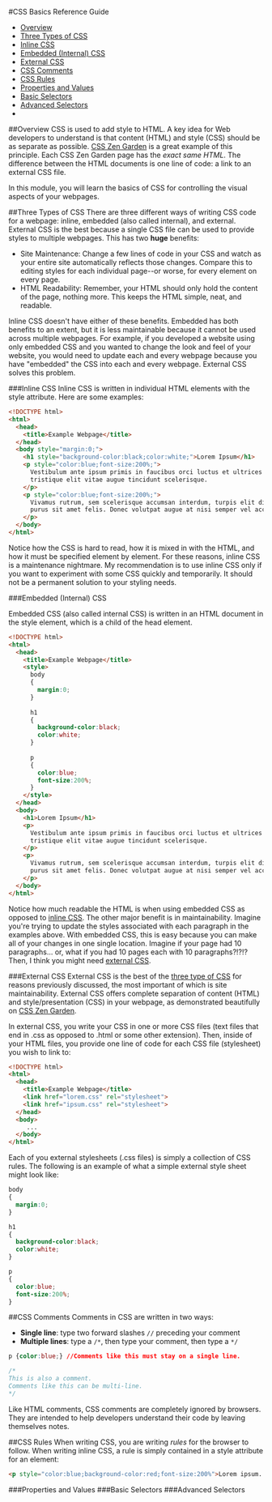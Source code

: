 #CSS Basics Reference Guide

* [Overview](#overview)
* [Three Types of CSS](#three-types-of-CSS)
* [Inline CSS](#inline-css)
* [Embedded (Internal) CSS](#embedded-internal-css)
* [External CSS](#external-css)
* [CSS Comments](#css-comments)
* [CSS Rules](#css-rules)
* [Properties and Values](#properties-and-values)
* [Basic Selectors](#basic-selectors)
* [Advanced Selectors](#advanced-selectors)
* [](#)

##Overview
CSS is used to add style to HTML. A key idea for Web developers to understand is that content (HTML) and style (CSS) should be as separate as possible. [CSS Zen Garden](http://www.csszengarden.com/) is a great example of this principle. Each CSS Zen Garden page has the *exact same HTML*. The difference between the HTML documents is one line of code: a link to an external CSS file.

In this module, you will learn the basics of CSS for controlling the visual aspects of your webpages.

##Three Types of CSS
There are three different ways of writing CSS code for a webpage: inline, embedded (also called internal), and external. External CSS is the best because a single CSS file can be used to provide styles to multiple webpages. This has two **huge** benefits:
* Site Maintenance: Change a few lines of code in your CSS and watch as your entire site automatically reflects those changes. Compare this to editing styles for each individual page--or worse, for every element on every page.
* HTML Readability: Remember, your HTML should only hold the content of the page, nothing more. This keeps the HTML simple, neat, and readable.

Inline CSS doesn't have either of these benefits. Embedded has both benefits to an extent, but it is less maintainable because it cannot be used across multiple webpages. For example, if you developed a website using only embedded CSS and you wanted to change the look and feel of your website, you would need to update each and every webpage because you have "embedded" the CSS into each and every webpage. External CSS solves this problem.

###Inline CSS
Inline CSS is written in individual HTML elements with the style attribute. Here are some examples:

```html
<!DOCTYPE html>
<html>
  <head>
    <title>Example Webpage</title>
  </head>
  <body style="margin:0;">
    <h1 style="background-color:black;color:white;">Lorem Ipsum</h1>
    <p style="color:blue;font-size:200%;">
      Vestibulum ante ipsum primis in faucibus orci luctus et ultrices posuere cubilia Curae; Duis 
      tristique elit vitae augue tincidunt scelerisque.
    </p>
    <p style="color:blue;font-size:200%;">
      Vivamus rutrum, sem scelerisque accumsan interdum, turpis elit dignissim lectus, id auctor velit 
      purus sit amet felis. Donec volutpat augue at nisi semper vel accumsan tellus ultricies.
    </p>
  </body>
</html>
```

Notice how the CSS is hard to read, how it is mixed in with the HTML, and how it must be specified element by element. For these reasons, inline CSS is a maintenance nightmare. My recommendation is to use inline CSS only if you want to experiment with some CSS quickly and temporarily. It should not be a permanent solution to your styling needs.

###Embedded (Internal) CSS

Embedded CSS (also called internal CSS) is written in an HTML document in the style element, which is a child of the head element.

```html
<!DOCTYPE html>
<html>
  <head>
    <title>Example Webpage</title>
    <style>
      body
      {
        margin:0;
      }
      
      h1
      {
        background-color:black;
        color:white;
      }
      
      p
      {
        color:blue;
        font-size:200%;
      }
    </style>
  </head>
  <body>
    <h1>Lorem Ipsum</h1>
    <p>
      Vestibulum ante ipsum primis in faucibus orci luctus et ultrices posuere cubilia Curae; Duis 
      tristique elit vitae augue tincidunt scelerisque.
    </p>
    <p>
      Vivamus rutrum, sem scelerisque accumsan interdum, turpis elit dignissim lectus, id auctor velit 
      purus sit amet felis. Donec volutpat augue at nisi semper vel accumsan tellus ultricies.
    </p>
  </body>
</html>
```

Notice how much readable the HTML is when using embedded CSS as opposed to [inline CSS](#inline-css). The other major benefit is in maintainability. Imagine you're trying to update the styles associated with each paragraph in the examples above. With embedded CSS, this is easy because you can make all of your changes in one single location. Imagine if your page had 10 paragraphs... or, what if you had 10 pages each with 10 paragraphs?!?!? Then, I think you might need [external CSS](#external-css).

###External CSS
External CSS is the best of the [three type of CSS](#three-types-of-css) for reasons previously discussed, the most important of which is site maintainability. External CSS offers complete separation of content (HTML) and style/presentation (CSS) in your webpage, as demonstrated beautifully on [CSS Zen Garden](http://www.csszengarden.com/).

In external CSS, you write your CSS in one or more CSS files (text files that end in .css as opposed to .html or some other extension). Then, inside of your HTML files, you provide one line of code for each CSS file (stylesheet) you wish to link to:

```html
<!DOCTYPE html>
<html>
  <head>
    <title>Example Webpage</title>
    <link href="lorem.css" rel="stylesheet">
    <link href="ipsum.css" rel="stylesheet">
  </head>
  <body>
     ...
  </body>
</html>
```

Each of you external stylesheets (.css files) is simply a collection of CSS rules. The following is an example of what a simple external style sheet might look like:

```css
body
{
  margin:0;
}

h1
{
  background-color:black;
  color:white;
}

p
{
  color:blue;
  font-size:200%;
}
```

##CSS Comments
Comments in CSS are written in two ways:
* **Single line**: type two forward slashes `//` preceding your comment
* **Multiple lines**: type a `/*`, then type your comment, then type a `*/`

```css
p {color:blue;} //Comments like this must stay on a single line.

/*
This is also a comment.
Comments like this can be multi-line.
*/
```

Like HTML comments, CSS comments are completely ignored by browsers. They are intended to help developers understand their code by leaving themselves notes.

##CSS Rules
When writing CSS, you are writing *rules* for the browser to follow. When writing inline CSS, a rule is simply contained in a style attribute for an element:

```html
<p style="color:blue;background-color:red;font-size:200%">Lorem ipsum...</p>
 ```

###Properties and Values
###Basic Selectors
###Advanced Selectors

